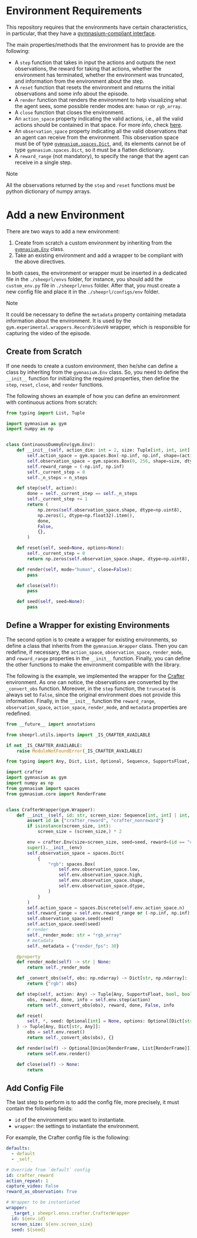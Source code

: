 # Environment Requirements
This repository requires that the environments have certain characteristics, in particular, that they have a [gymnasium-compliant interface](https://gymnasium.farama.org/api/env/).

The main properties/methods that the environment has to provide are the following:
* A `step` function that takes in input the actions and outputs the next observations, the reward for taking that actions, whether the environment has terminated, whether the environment was truncated, and information from the environment about the step.
* A `reset` function that resets the environment and returns the initial observations and some info about the episode.
* A `render` function that renders the environment to help visualizing what the agent sees, some possible render modes are: `human` or `rgb_array`.
* A `close` function that closes the environment.
* An `action_space` property indicating the valid actions, i.e., all the valid actions should be contained in that space. For more info, check [here](https://gymnasium.farama.org/api/spaces/fundamental/).
* An `observation_space` property indicating all the valid observations that an agent can receive from the environment. This observation space must be of type [`gymnasium.spaces.Dict`](https://gymnasium.farama.org/api/spaces/composite/#gymnasium.spaces.Dict), and, its elements cannot be of type `gymnasium.spaces.Dict`, so it must be a flatten dictionary.
* A `reward_range` (not mandatory), to specify the range that the agent can receive in a single step.

> [!NOTE]
>
> All the observations returned by the `step` and `reset` functions must be python dictionary of numpy arrays.

# Add a new Environment
There are two ways to add a new environment:
1. Create from scratch a custom environment by inheriting from the [`gymnasium.Env`](https://gymnasium.farama.org/api/env/#gymnasium-env) class.
2. Take an existing environment and add a wrapper to be compliant with the above directives.

In both cases, the environment or wrapper must be inserted in a dedicated file in the `./sheeprl/envs` folder, for instance, you should add the `custom_env.py` file in `./sheeprl/envs` folder.
After that, you must create a new config file and place it in the `./sheeprl/configs/env` folder.

> [!NOTE]
>
> It could be necessary to define the `metadata` property containing metadata information about the environment. It is used by the `gym.experimental.wrappers.RecordVideoV0` wrapper, which is responsible for capturing the video of the episode.

## Create from Scratch
If one needs to create a custom environment, then he/she can define a class by inheriting from the `gymnasium.Env` class. So, you need to define the `__init__` function for initializing the required properties, then define the `step`, `reset`, `close`, and `render` functions.

The following shows an example of how you can define an environment with continuous actions from scratch:
```python
from typing import List, Tuple

import gymnasium as gym
import numpy as np


class ContinuousDummyEnv(gym.Env):
    def __init__(self, action_dim: int = 2, size: Tuple[int, int, int] = (3, 64, 64), n_steps: int = 128):
        self.action_space = gym.spaces.Box(-np.inf, np.inf, shape=(action_dim,))
        self.observation_space = gym.spaces.Box(0, 256, shape=size, dtype=np.uint8)
        self.reward_range = (-np.inf, np.inf)
        self._current_step = 0
        self._n_steps = n_steps

    def step(self, action):
        done = self._current_step == self._n_steps
        self._current_step += 1
        return (
            np.zeros(self.observation_space.shape, dtype=np.uint8),
            np.zeros(1, dtype=np.float32).item(),
            done,
            False,
            {},
        )

    def reset(self, seed=None, options=None):
        self._current_step = 0
        return np.zeros(self.observation_space.shape, dtype=np.uint8), {}

    def render(self, mode="human", close=False):
        pass

    def close(self):
        pass

    def seed(self, seed=None):
        pass
```

## Define a Wrapper for existing Environments
The second option is to create a wrapper for existing environments, so define a class that inherits from the `gymnasium.Wrapper` class.
Then you can redefine, if necessary, the `action_space`, `observation_space`, `render_mode`, and `reward_range` properties in the `__init__` function.
Finally, you can define the other functions to make the environment compatible with the library.

The following is the example, we implemented the wrapper for the [Crafter](https://github.com/danijar/crafter) environment. As one can notice, the observations are converted by the `_convert_obs` function. Moreover, in the `step` function, the `truncated` is always set to `False`, since the original environment does not provide this information. Finally, in the `__init__` function the `reward_range`, `observation_space`, `action_space`, `render_mode`, and `metadata` properties are redefined.
```python
from __future__ import annotations

from sheeprl.utils.imports import _IS_CRAFTER_AVAILABLE

if not _IS_CRAFTER_AVAILABLE:
    raise ModuleNotFoundError(_IS_CRAFTER_AVAILABLE)

from typing import Any, Dict, List, Optional, Sequence, SupportsFloat, Tuple, Union

import crafter
import gymnasium as gym
import numpy as np
from gymnasium import spaces
from gymnasium.core import RenderFrame


class CrafterWrapper(gym.Wrapper):
    def __init__(self, id: str, screen_size: Sequence[int, int] | int, seed: int | None = None) -> None:
        assert id in {"crafter_reward", "crafter_nonreward"}
        if isinstance(screen_size, int):
            screen_size = (screen_size,) * 2

        env = crafter.Env(size=screen_size, seed=seed, reward=(id == "crafter_reward"))
        super().__init__(env)
        self.observation_space = spaces.Dict(
            {
                "rgb": spaces.Box(
                    self.env.observation_space.low,
                    self.env.observation_space.high,
                    self.env.observation_space.shape,
                    self.env.observation_space.dtype,
                )
            }
        )
        self.action_space = spaces.Discrete(self.env.action_space.n)
        self.reward_range = self.env.reward_range or (-np.inf, np.inf)
        self.observation_space.seed(seed)
        self.action_space.seed(seed)
        # render
        self._render_mode: str = "rgb_array"
        # metadata
        self._metadata = {"render_fps": 30}

    @property
    def render_mode(self) -> str | None:
        return self._render_mode

    def _convert_obs(self, obs: np.ndarray) -> Dict[str, np.ndarray]:
        return {"rgb": obs}

    def step(self, action: Any) -> Tuple[Any, SupportsFloat, bool, bool, Dict[str, Any]]:
        obs, reward, done, info = self.env.step(action)
        return self._convert_obs(obs), reward, done, False, info

    def reset(
        self, *, seed: Optional[int] = None, options: Optional[Dict[str, Any]] = None
    ) -> Tuple[Any, Dict[str, Any]]:
        obs = self.env.reset()
        return self._convert_obs(obs), {}

    def render(self) -> Optional[Union[RenderFrame, List[RenderFrame]]]:
        return self.env.render()

    def close(self) -> None:
        return
```

## Add Config File
The last step to perform is to add the config file, more precisely, it must contain the following fields:
* `id` of the environment you want to instantiate.
* `wrapper`: the settings to instantiate the environment.

For example, the Crafter config file is the following:
```yaml
defaults:
  - default
  - _self_

# Override from `default` config
id: crafter_reward
action_repeat: 1
capture_video: False
reward_as_observation: True

# Wrapper to be instantiated
wrapper:
  _target_: sheeprl.envs.crafter.CrafterWrapper
  id: ${env.id}
  screen_size: ${env.screen_size}
  seed: ${seed}
```